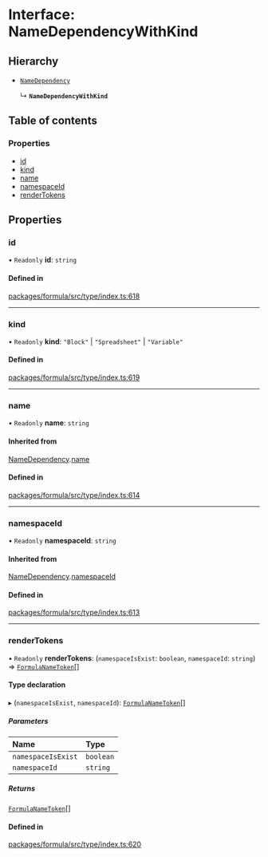 # Interface: NameDependencyWithKind

## Hierarchy

- [`NameDependency`](NameDependency.md)

  ↳ **`NameDependencyWithKind`**

## Table of contents

### Properties

- [id](NameDependencyWithKind.md#id)
- [kind](NameDependencyWithKind.md#kind)
- [name](NameDependencyWithKind.md#name)
- [namespaceId](NameDependencyWithKind.md#namespaceid)
- [renderTokens](NameDependencyWithKind.md#rendertokens)

## Properties

### <a id="id" name="id"></a> id

• `Readonly` **id**: `string`

#### Defined in

[packages/formula/src/type/index.ts:618](https://github.com/mashcard/mashcard/blob/main/packages/formula/src/type/index.ts#L618)

---

### <a id="kind" name="kind"></a> kind

• `Readonly` **kind**: `"Block"` \| `"Spreadsheet"` \| `"Variable"`

#### Defined in

[packages/formula/src/type/index.ts:619](https://github.com/mashcard/mashcard/blob/main/packages/formula/src/type/index.ts#L619)

---

### <a id="name" name="name"></a> name

• `Readonly` **name**: `string`

#### Inherited from

[NameDependency](NameDependency.md).[name](NameDependency.md#name)

#### Defined in

[packages/formula/src/type/index.ts:614](https://github.com/mashcard/mashcard/blob/main/packages/formula/src/type/index.ts#L614)

---

### <a id="namespaceid" name="namespaceid"></a> namespaceId

• `Readonly` **namespaceId**: `string`

#### Inherited from

[NameDependency](NameDependency.md).[namespaceId](NameDependency.md#namespaceid)

#### Defined in

[packages/formula/src/type/index.ts:613](https://github.com/mashcard/mashcard/blob/main/packages/formula/src/type/index.ts#L613)

---

### <a id="rendertokens" name="rendertokens"></a> renderTokens

• `Readonly` **renderTokens**: (`namespaceIsExist`: `boolean`, `namespaceId`: `string`) => [`FormulaNameToken`](FormulaNameToken.md)[]

#### Type declaration

▸ (`namespaceIsExist`, `namespaceId`): [`FormulaNameToken`](FormulaNameToken.md)[]

##### Parameters

| Name               | Type      |
| :----------------- | :-------- |
| `namespaceIsExist` | `boolean` |
| `namespaceId`      | `string`  |

##### Returns

[`FormulaNameToken`](FormulaNameToken.md)[]

#### Defined in

[packages/formula/src/type/index.ts:620](https://github.com/mashcard/mashcard/blob/main/packages/formula/src/type/index.ts#L620)
